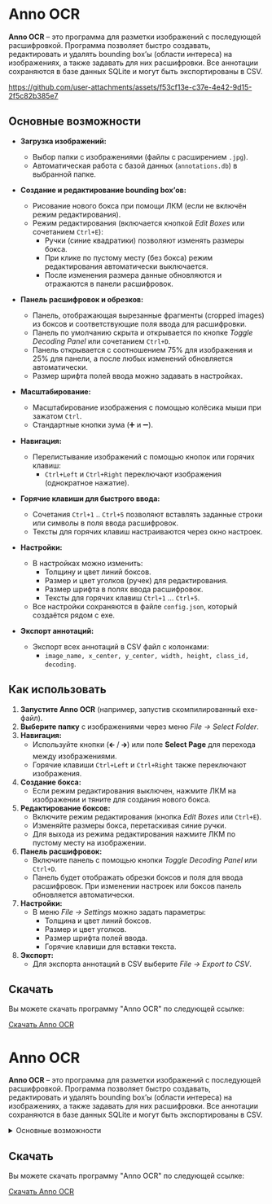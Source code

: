 # Anno OCR

**Anno OCR** – это программа для разметки изображений с последующей расшифровкой. Программа позволяет быстро создавать, редактировать и удалять bounding box’ы (области интереса) на изображениях, а также задавать для них расшифровки. Все аннотации сохраняются в базе данных SQLite и могут быть экспортированы в CSV.

https://github.com/user-attachments/assets/f53cf13e-c37e-4e42-9d15-2f5c82b385e7

## Основные возможности

- **Загрузка изображений:**
  - Выбор папки с изображениями (файлы с расширением `.jpg`).
  - Автоматическая работа с базой данных (`annotations.db`) в выбранной папке.

- **Создание и редактирование bounding box’ов:**
  - Рисование нового бокса при помощи ЛКМ (если не включён режим редактирования).
  - Режим редактирования (включается кнопкой *Edit Boxes* или сочетанием `Ctrl+E`):
    - Ручки (синие квадратики) позволяют изменять размеры бокса.
    - При клике по пустому месту (без бокса) режим редактирования автоматически выключается.
    - После изменения размера данные обновляются и отражаются в панели расшифровок.

- **Панель расшифровок и обрезков:**
  - Панель, отображающая вырезанные фрагменты (cropped images) из боксов и соответствующие поля ввода для расшифровки.
  - Панель по умолчанию скрыта и открывается по кнопке *Toggle Decoding Panel* или сочетанием `Ctrl+D`.
  - Панель открывается с соотношением 75% для изображения и 25% для панели, а после любых изменений обновляется автоматически.
  - Размер шрифта полей ввода можно задавать в настройках.

- **Масштабирование:**
  - Масштабирование изображения с помощью колёсика мыши при зажатом `Ctrl`.
  - Стандартные кнопки зума (➕ и ➖).

- **Навигация:**
  - Перелистывание изображений с помощью кнопок или горячих клавиш:
    - `Ctrl+Left` и `Ctrl+Right` переключают изображения (однократное нажатие).

- **Горячие клавиши для быстрого ввода:**
  - Сочетания `Ctrl+1` .. `Ctrl+5` позволяют вставлять заданные строки или символы в поля ввода расшифровок.
  - Тексты для горячих клавиш настраиваются через окно настроек.

- **Настройки:**
  - В настройках можно изменить:
    - Толщину и цвет линий боксов.
    - Размер и цвет уголков (ручек) для редактирования.
    - Размер шрифта в полях ввода расшифровок.
    - Тексты для горячих клавиш `Ctrl+1` … `Ctrl+5`.
  - Все настройки сохраняются в файле `config.json`, который создаётся рядом с exe.

- **Экспорт аннотаций:**
  - Экспорт всех аннотаций в CSV файл с колонками:
    - `image_name, x_center, y_center, width, height, class_id, decoding`.

## Как использовать

1. **Запустите Anno OCR** (например, запустив скомпилированный exe-файл).
2. **Выберите папку** с изображениями через меню *File → Select Folder*.
3. **Навигация:**  
   - Используйте кнопки (🡰 / 🡲) или поле **Select Page** для перехода между изображениями.
   - Горячие клавиши `Ctrl+Left` и `Ctrl+Right` также переключают изображения.
4. **Создание бокса:**  
   - Если режим редактирования выключен, нажмите ЛКМ на изображении и тяните для создания нового бокса.
5. **Редактирование боксов:**  
   - Включите режим редактирования (кнопка *Edit Boxes* или `Ctrl+E`).
   - Изменяйте размеры бокса, перетаскивая синие ручки.  
   - Для выхода из режима редактирования нажмите ЛКМ по пустому месту на изображении.
6. **Панель расшифровок:**  
   - Включите панель с помощью кнопки *Toggle Decoding Panel* или `Ctrl+D`.
   - Панель будет отображать обрезки боксов и поля для ввода расшифровок. При изменении настроек или боксов панель обновляется автоматически.
7. **Настройки:**  
   - В меню *File → Settings* можно задать параметры:
     - Толщина и цвет линий боксов.
     - Размер и цвет уголков.
     - Размер шрифта полей ввода.
     - Горячие клавиши для вставки текста.
8. **Экспорт:**  
   - Для экспорта аннотаций в CSV выберите *File → Export to CSV*.


## Скачать

Вы можете скачать программу "Anno OCR" по следующей ссылке:

[Скачать Anno OCR](https://drive.google.com/drive/folders/1K4D0LPNx1idc5h0YMJ1rPYqewmyKZC39?usp=drive_link)


# Anno OCR

**Anno OCR** – это программа для разметки изображений с последующей расшифровкой. Программа позволяет быстро создавать, редактировать и удалять bounding box’ы (области интереса) на изображениях, а также задавать для них расшифровки. Все аннотации сохраняются в базе данных SQLite и могут быть экспортированы в CSV.

<details>
  <summary>Основные возможности</summary>
  <ul>
    <li><strong>Загрузка изображений:</strong> Выбор папки с изображениями (файлы с расширением .jpg).</li>
    <li><strong>Создание и редактирование bounding box’ов:</strong> Рисование нового бокса при помощи ЛКМ (если не включён режим редактирования).</li>
    <li><strong>Панель расшифровок и обрезков:</strong> Панель, отображающая вырезанные фрагменты и соответствующие поля ввода для расшифровки.</li>
    <li><strong>Масштабирование:</strong> Масштабирование изображения с помощью колёсика мыши при зажатом Ctrl.</li>
    <li><strong>Навигация:</strong> Перелистывание изображений с помощью кнопок или горячих клавиш.</li>
    <li><strong>Горячие клавиши для быстрого ввода:</strong> Сочетания Ctrl+1 .. Ctrl+5 позволяют вставлять заданные строки или символы в поля ввода расшифровок.</li>
    <li><strong>Экспорт аннотаций:</strong> Экспорт всех аннотаций в CSV файл с колонками.</li>
  </ul>
</details>

## Скачать

Вы можете скачать программу "Anno OCR" по следующей ссылке:

[Скачать Anno OCR](https://drive.google.com/drive/folders/1K4D0LPNx1idc5h0YMJ1rPYqewmyKZC39?usp=drive_link)

